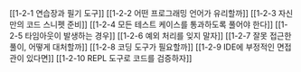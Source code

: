 [[1-2-1 연습장과 필기 도구]]
[[1-2-2 어떤 프로그래밍 언어가 유리할까]]
[[1-2-3 자신만의 코드 스니펫 준비]]
[[1-2-4 모든 테스트 케이스를 통과하도록 풀어야 한다]]
[[1-2-5 타임아웃이 발생하는 경우]]
[[1-2-6 예외 처리를 잊지 말자]]
[[1-2-7 잘못 접근한 풀이, 어떻게 대처할까]]
[[1-2-8 코딩 도구가 필요할까]]
[[1-2-9 IDE에 부정적인 면접관이 있다면]]
[[1-2-10 REPL 도구로 코드를 검증하자]]
